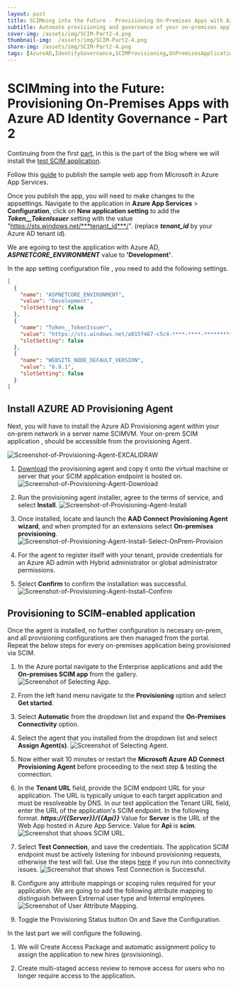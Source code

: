 ```yaml
---
layout: post
title: SCIMming into the Future - Provisioning On-Premises Apps with Azure AD Identity Governance - Part 2
subtitle: Automate provisioning and governance of your on-premises applications
cover-img: /assets/img/SCIM-Part2-4.png
thumbnail-img:  /assets/img/SCIM-Part2-4.png
share-img: /assets/img/SCIM-Part2-4.png
tags: [AzureAD,IdentityGovernance,SCIMProvisioning,OnPremisesApplications,MicrosoftEntra,UserManagement,HybridEnvironment,SCIM]
---
```

# SCIMming into the Future: Provisioning On-Premises Apps with Azure AD Identity Governance - Part 2

Continuing from the first [part](https://www.sitavog.tk/2023-02-12-SCIMming-into-the-Future-Provisioning-On-Premises-Apps-with-Azure-AD-Identity-Governance-Part-1/), in this is the part of the blog where we will install the [test SCIM application](https://aka.ms/scimreferencecode).

Follow this [guide](https://github.com/AzureAD/SCIMReferenceCode/wiki/Deploy-on-Azure-App-Service) to publish the sample web app from Microsoft in Azure App Services.

Once you publish the app, you will need to make changes to the appsettings. Navigate to the application in **Azure App Services** > **Configuration**, click on **New application setting** to add the ***Token__TokenIssuer*** setting with the value "https://sts.windows.net/***tenant_id***/". (replace ***tenant_id*** by your Azure AD tenant id). 

We are egoing to test the application with Azure AD, ***ASPNETCORE_ENVIRONMENT*** value to **'Development'**. 

In the app setting configuration file , you need to add the following settings.

```json
[
  {
    "name": "ASPNETCORE_ENVIRONMENT",
    "value": "Development",
    "slotSetting": false
  },
  {
    "name": "Token__TokenIssuer",
    "value": "https://sts.windows.net/a015f467-c5c4-****-****-************/",
    "slotSetting": false
  },
  {
    "name": "WEBSITE_NODE_DEFAULT_VERSION",
    "value": "6.9.1",
    "slotSetting": false
  }
]
```

## **Install AZURE AD Provisioning Agent**
Next, you will have to install the Azure AD Provisioning agent within your on-prem network in a server name SCIMVM. Your on-prem SCIM application , should be accessible from the provisioning Agent.

![Screenshot-of-Provisioning-Agent-EXCALIDRAW](assets/img/SCIM-Part2-4.png)

1. [Download](https://aka.ms/OnPremProvisioningAgent) the provisioning agent and copy it onto the virtual machine or server that your SCIM application endpoint is hosted on.
![Screenshot-of-Provisioning-Agent-Download](assets/img/SCIM-Part2-5.jpg)

 2. Run the provisioning agent installer, agree to the terms of service, and select **Install**.
 ![Screenshot-of-Provisioning-Agent-Install](assets/img/SCIM-Part2-6.jpg)


 3. Once installed, locate  and launch the **AAD Connect Provisioning Agent wizard**, and when prompted for an extensions select **On-premises provisioning**.
 ![Screenshot-of-Provisioning-Agent-Install-Select-OnPrem-Provision](assets/img/SCIM-Part2-7.jpg)
 4. For the agent to register itself with your tenant, provide credentials for an Azure AD admin with Hybrid administrator or global administrator permissions.
 5. Select **Confirm** to confirm the installation was successful.
 ![Screenshot-of-Provisioning-Agent-Install-Confirm](assets/img/SCIM-Part2-8.jpg)


## **Provisioning to SCIM-enabled application**
Once the agent is installed, no further configuration is necesary on-prem, and all provisioning configurations are then managed from the portal. Repeat the below steps for every on-premises application being provisioned via SCIM.
 
 1. In the Azure portal navigate to the Enterprise applications and add the **On-premises SCIM app** from the gallery.
 ![Screenshot of Selecting App.](assets/img/SCIM-Part2-13.png)


 2. From the left hand menu navigate to the **Provisioning** option and select **Get started**.
 3. Select **Automatic** from the dropdown list and expand the **On-Premises Connectivity** option.
 4.  Select the agent that you installed from the dropdown list and select **Assign Agent(s)**.
  ![Screenshot of Selecting Agent.](assets/img/SCIM-Part2-10.jpg)

 5.  Now either wait 10 minutes or restart the **Microsoft Azure AD Connect Provisioning Agent** before proceeding to the next step & testing the connection.

 6.  In the **Tenant URL** field, provide the SCIM endpoint URL for your application. The URL is typically unique to each target application and must be resolveable by DNS.  In our test application the Tenant URL field, enter the URL of the application's SCIM endpoint. In the following format. ***https://{{Server}}/{{Api}}***
  Value for **Server** is the URL of the Web App hosted in Azure App Service.
 Value for **Api** is **scim**. 
 ![Screenshot that shows SCIM URL.](assets/img/SCIM-Part2-2.jpg)



 7.  Select **Test Connection**, and save the credentials. The application SCIM endpoint must be actively listening for inbound provisioning requests, otherwise the test will fail. Use the steps [here](https://learn.microsoft.com/en-us/azure/active-directory/app-provisioning/on-premises-ecma-troubleshoot#troubleshoot-test-connection-issues) if you run into connectivity issues.
 ![Screenshot that shows Test Connection is Successful.](assets/img/SCIM-Part2-12.jpg)

 8.  Configure any attribute mappings or scoping rules required for your application. We are going to add the following attribute mapping to distinguish between Extrernal user type and Internal employees.
![Screenshot of User Attribute Mapping.](assets/img/SCIM-Part2-3.jpg)

 9. Toggle the Provisioning Status button On and Save the Configuration.

In the last part we will configure the following.

1. We will Create Access Package and automatic assignment policy to assign the application to new hires (provisioning).

2. Create multi-staged access review to remove access for users who no longer require access to the application.




